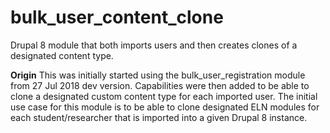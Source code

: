 # bulk_user_content_clone
Drupal 8 module that both imports users and then creates clones of a designated content type. 

<b>Origin</b>
This was initially started using the bulk_user_registration module from 27 Jul 2018 dev version. Capabilities were then added to be able to clone a designated custom content type for each imported user. The initial use case for this module is to be able to clone designated ELN modules for each student/researcher that is imported into a given Drupal 8 instance. 

